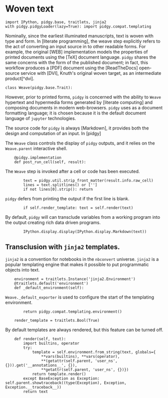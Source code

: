 # Woven text

    import IPython, pidgy.base, traitlets, jinja2
    with pidgy.pidgyLoader(lazy=True): import pidgy.compat.templating

Nominally, since the earliest illuminated manuscripts, text is woven with type and form. In [literate programming], the weave step explicitly refers to the act of converting an input source in to other readable forms.
For example, the original [WEB] implementation models the properties of printed documents using the [TeX] document language.
`pidgy` shares the same concerns with the form of the published document; in fact, this workflow produces a [PDF] document using the [ReadTheDocs] open-source service with [DVI], Knuth's original woven target, as an intermediate product[^dvi].

    class Weave(pidgy.base.Trait):

However, prior to printed forms, `pidgy` is concerned with the ability to `Weave` hypertext and hypermedia forms generated by [literate computing] and composing documents in modern web-browsers. `pidgy` uses as a document formatting language; it is chosen because it is the default document language of `jupyter` technologies.

The source code for `pidgy` is always [Markdown], it provides both the design and computation of an input. In [pidgy]

The `Weave` class controls the display of `pidgy` outputs, and it relies on the `Weave.parent` interactive shell.

        @pidgy.implementation
        def post_run_cell(self, result):

The `Weave` step is invoked after a cell or code has been executed.

            text = pidgy.util.strip_front_matter(result.info.raw_cell)
            lines = text.splitlines() or ['']
            if not lines[0].strip(): return

`pidgy` defers from printing the output if the first line is blank.

            if self.render_template: text = self.render(text)

By default, `pidgy` will can transclude variables from a working program into the output creating rich data driven programs.

            IPython.display.display(IPython.display.Markdown(text))

## Transclusion with `jinja2` templates.

`jinja2` is a convention for notebooks in the `nbconvert` universe. `jinja2` is a popular templating engine that makes it possible to put programmatic objects into text.

        environment = traitlets.Instance('jinja2.Environment')
        @traitlets.default('environment')
        def _default_environment(self):

`Weave._default_exporter` is used to configure the start of the templating environment.

            return pidgy.compat.templating.environment()

        render_template = traitlets.Bool(True)

By default templates are always rendered, but this feature can be turned off.

        def render(self, text):
            import builtins, operator
            try:
                template = self.environment.from_string(text, globals={
                    **vars(builtins), **vars(operator),
                    **(getattr(self.parent, 'user_ns', {})).get('__annotations__', {}),
                    **getattr(self.parent, 'user_ns', {})})
                return template.render()
            except BaseException as Exception: self.parent.showtraceback((type(Exception), Exception, Exception.__traceback__))
            return text
